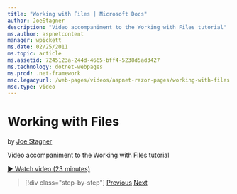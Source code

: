 ```yaml
---
title: "Working with Files | Microsoft Docs"
author: JoeStagner
description: "Video accompaniment to the Working with Files tutorial"
ms.author: aspnetcontent
manager: wpickett
ms.date: 02/25/2011
ms.topic: article
ms.assetid: 7245123a-244d-4665-bff4-5238d5ad3427
ms.technology: dotnet-webpages
ms.prod: .net-framework
msc.legacyurl: /web-pages/videos/aspnet-razor-pages/working-with-files
msc.type: video
---
```

Working with Files
====================
by [Joe Stagner](https://github.com/JoeStagner)

Video accompaniment to the Working with Files tutorial

[&#9654; Watch video (23 minutes)](https://channel9.msdn.com/Blogs/ASP-NET-Site-Videos/working-with-files)

>[!div class="step-by-step"]
[Previous](displaying-data-in-a-chart-part-2.md)
[Next](working-with-images.md)